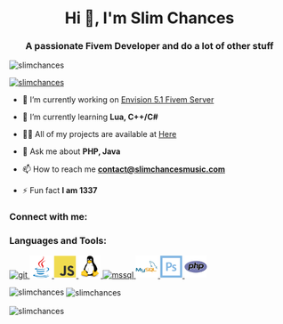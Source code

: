 <h1 align="center">Hi 👋, I'm Slim Chances</h1>
<h3 align="center">A passionate Fivem Developer and do a lot of other stuff</h3>

<p align="left"> <img src="https://komarev.com/ghpvc/?username=slimchances&label=Profile%20views&color=0e75b6&style=flat" alt="slimchances" /> </p>

<p align="left"> <a href="https://github.com/ryo-ma/github-profile-trophy"><img src="https://github-profile-trophy.vercel.app/?username=slimchances" alt="slimchances" /></a> </p>

- 🔭 I’m currently working on [Envision 5.1 Fivem Server](https://discord.gg/envisionrp)

- 🌱 I’m currently learning **Lua, C++/C#**

- 👨‍💻 All of my projects are available at [Here](Here)

- 💬 Ask me about **PHP, Java**

- 📫 How to reach me **contact@slimchancesmusic.com**

- ⚡ Fun fact **I am 1337**

<h3 align="left">Connect with me:</h3>
<p align="left">
</p>

<h3 align="left">Languages and Tools:</h3>
<p align="left"> <a href="https://git-scm.com/" target="_blank" rel="noreferrer"> <img src="https://www.vectorlogo.zone/logos/git-scm/git-scm-icon.svg" alt="git" width="40" height="40"/> </a> <a href="https://www.java.com" target="_blank" rel="noreferrer"> <img src="https://raw.githubusercontent.com/devicons/devicon/master/icons/java/java-original.svg" alt="java" width="40" height="40"/> </a> <a href="https://developer.mozilla.org/en-US/docs/Web/JavaScript" target="_blank" rel="noreferrer"> <img src="https://raw.githubusercontent.com/devicons/devicon/master/icons/javascript/javascript-original.svg" alt="javascript" width="40" height="40"/> </a> <a href="https://www.linux.org/" target="_blank" rel="noreferrer"> <img src="https://raw.githubusercontent.com/devicons/devicon/master/icons/linux/linux-original.svg" alt="linux" width="40" height="40"/> </a> <a href="https://www.microsoft.com/en-us/sql-server" target="_blank" rel="noreferrer"> <img src="https://www.svgrepo.com/show/303229/microsoft-sql-server-logo.svg" alt="mssql" width="40" height="40"/> </a> <a href="https://www.mysql.com/" target="_blank" rel="noreferrer"> <img src="https://raw.githubusercontent.com/devicons/devicon/master/icons/mysql/mysql-original-wordmark.svg" alt="mysql" width="40" height="40"/> </a> <a href="https://www.photoshop.com/en" target="_blank" rel="noreferrer"> <img src="https://raw.githubusercontent.com/devicons/devicon/master/icons/photoshop/photoshop-line.svg" alt="photoshop" width="40" height="40"/> </a> <a href="https://www.php.net" target="_blank" rel="noreferrer"> <img src="https://raw.githubusercontent.com/devicons/devicon/master/icons/php/php-original.svg" alt="php" width="40" height="40"/> </a> </p>

<p><img align="left" src="https://github-readme-stats.vercel.app/api/top-langs?username=slimchances&show_icons=true&locale=en&layout=compact" alt="slimchances" /></p>

<p>&nbsp;<img align="center" src="https://github-readme-stats.vercel.app/api?username=slimchances&show_icons=true&locale=en" alt="slimchances" /></p>

<p><img align="center" src="https://github-readme-streak-stats.herokuapp.com/?user=slimchances&" alt="slimchances" /></p>
